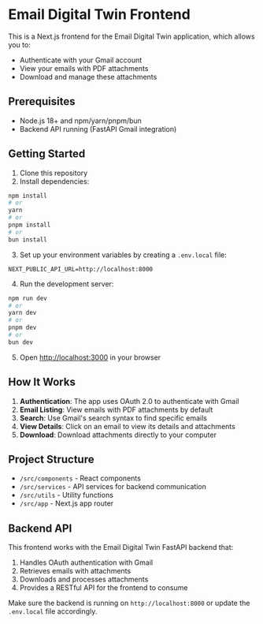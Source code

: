 # Email Digital Twin Frontend

This is a Next.js frontend for the Email Digital Twin application, which allows you to:

- Authenticate with your Gmail account
- View your emails with PDF attachments
- Download and manage these attachments

## Prerequisites

- Node.js 18+ and npm/yarn/pnpm/bun
- Backend API running (FastAPI Gmail integration)

## Getting Started

1. Clone this repository
2. Install dependencies:

```bash
npm install
# or
yarn
# or
pnpm install
# or
bun install
```

3. Set up your environment variables by creating a `.env.local` file:

```
NEXT_PUBLIC_API_URL=http://localhost:8000
```

4. Run the development server:

```bash
npm run dev
# or
yarn dev
# or
pnpm dev
# or
bun dev
```

5. Open [http://localhost:3000](http://localhost:3000) in your browser

## How It Works

1. **Authentication**: The app uses OAuth 2.0 to authenticate with Gmail
2. **Email Listing**: View emails with PDF attachments by default
3. **Search**: Use Gmail's search syntax to find specific emails 
4. **View Details**: Click on an email to view its details and attachments
5. **Download**: Download attachments directly to your computer

## Project Structure

- `/src/components` - React components
- `/src/services` - API services for backend communication
- `/src/utils` - Utility functions
- `/src/app` - Next.js app router

## Backend API

This frontend works with the Email Digital Twin FastAPI backend that:

1. Handles OAuth authentication with Gmail
2. Retrieves emails with attachments
3. Downloads and processes attachments
4. Provides a RESTful API for the frontend to consume

Make sure the backend is running on `http://localhost:8000` or update the `.env.local` file accordingly.